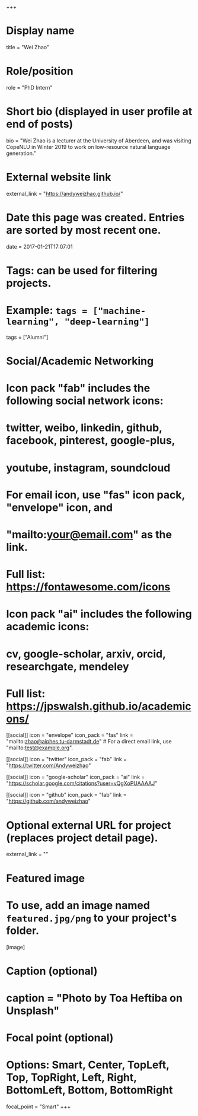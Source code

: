 +++
# Display name
title = "Wei Zhao"

# Role/position
role = "PhD Intern"

# Short bio (displayed in user profile at end of posts)
bio = "Wei Zhao is a lecturer at the University of Aberdeen, and was visiting CopeNLU in Winter 2019 to work on low-resource natural language generation."

# External website link
external_link = "https://andyweizhao.github.io/"

# Date this page was created. Entries are sorted by most recent one.
date = 2017-01-21T17:07:01

# Tags: can be used for filtering projects.
# Example: `tags = ["machine-learning", "deep-learning"]`
tags = ["Alumni"]

# Social/Academic Networking
#
# Icon pack "fab" includes the following social network icons:
#
#   twitter, weibo, linkedin, github, facebook, pinterest, google-plus,
#   youtube, instagram, soundcloud
#
#   For email icon, use "fas" icon pack, "envelope" icon, and
#   "mailto:your@email.com" as the link.
#
#   Full list: https://fontawesome.com/icons
#
# Icon pack "ai" includes the following academic icons:
#
#   cv, google-scholar, arxiv, orcid, researchgate, mendeley
#
#   Full list: https://jpswalsh.github.io/academicons/

[[social]]
icon = "envelope"
icon_pack = "fas"
link = "mailto:zhao@aiphes.tu-darmstadt.de"  # For a direct email link, use "mailto:test@example.org".

[[social]]
icon = "twitter"
icon_pack = "fab"
link = "https://twitter.com/Andyweizhao"

[[social]]
icon = "google-scholar"
icon_pack = "ai"
link = "https://scholar.google.com/citations?user=vQgXoPUAAAAJ"

[[social]]
icon = "github"
icon_pack = "fab"
link = "https://github.com/andyweizhao"


# Optional external URL for project (replaces project detail page).
external_link = ""

# Featured image
# To use, add an image named `featured.jpg/png` to your project's folder. 
[image]
  # Caption (optional)
  # caption = "Photo by Toa Heftiba on Unsplash"

  # Focal point (optional)
  # Options: Smart, Center, TopLeft, Top, TopRight, Left, Right, BottomLeft, Bottom, BottomRight
  focal_point = "Smart"
+++
